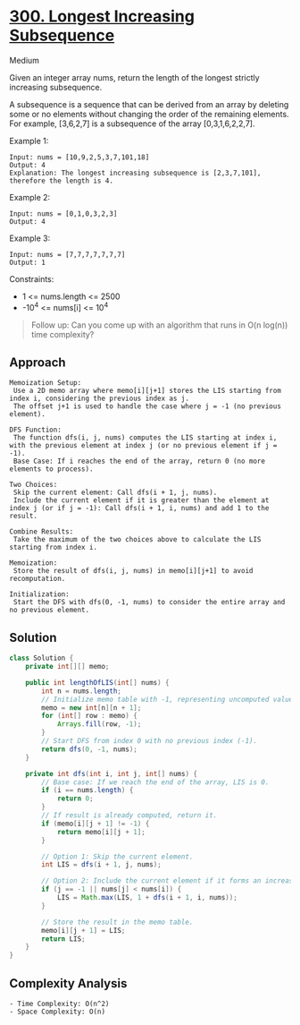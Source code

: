 # [300. Longest Increasing Subsequence](https://leetcode.com/problems/longest-increasing-subsequence/)
Medium


Given an integer array nums, return the length of the longest strictly increasing subsequence.

A subsequence is a sequence that can be derived from an array by deleting some or no elements without changing the order of the remaining elements. For example, [3,6,2,7] is a subsequence of the array [0,3,1,6,2,2,7].

 

Example 1:
```
Input: nums = [10,9,2,5,3,7,101,18]
Output: 4
Explanation: The longest increasing subsequence is [2,3,7,101], therefore the length is 4.
```
Example 2:
```
Input: nums = [0,1,0,3,2,3]
Output: 4
```
Example 3:
```
Input: nums = [7,7,7,7,7,7,7]
Output: 1
``` 

Constraints:

- 1 <= nums.length <= 2500
- -10<sup>4</sup> <= nums[i] <= 10<sup>4</sup>
 

> Follow up: Can you come up with an algorithm that runs in O(n log(n)) time complexity?

## Approach
```
Memoization Setup:
 Use a 2D memo array where memo[i][j+1] stores the LIS starting from index i, considering the previous index as j.
 The offset j+1 is used to handle the case where j = -1 (no previous element).

DFS Function:
 The function dfs(i, j, nums) computes the LIS starting at index i, with the previous element at index j (or no previous element if j = -1).
 Base Case: If i reaches the end of the array, return 0 (no more elements to process).

Two Choices:
 Skip the current element: Call dfs(i + 1, j, nums).
 Include the current element if it is greater than the element at index j (or if j = -1): Call dfs(i + 1, i, nums) and add 1 to the result.

Combine Results:
 Take the maximum of the two choices above to calculate the LIS starting from index i.

Memoization:
 Store the result of dfs(i, j, nums) in memo[i][j+1] to avoid recomputation.

Initialization:
 Start the DFS with dfs(0, -1, nums) to consider the entire array and no previous element.
```
## Solution
```java
class Solution {
    private int[][] memo;

    public int lengthOfLIS(int[] nums) {
        int n = nums.length;
        // Initialize memo table with -1, representing uncomputed values.
        memo = new int[n][n + 1];  
        for (int[] row : memo) {
            Arrays.fill(row, -1);  
        }
        // Start DFS from index 0 with no previous index (-1).
        return dfs(0, -1, nums);
    }

    private int dfs(int i, int j, int[] nums) {
        // Base case: If we reach the end of the array, LIS is 0.
        if (i == nums.length) {
            return 0;
        }
        // If result is already computed, return it.
        if (memo[i][j + 1] != -1) {  
            return memo[i][j + 1];
        }

        // Option 1: Skip the current element.
        int LIS = dfs(i + 1, j, nums);

        // Option 2: Include the current element if it forms an increasing subsequence.
        if (j == -1 || nums[j] < nums[i]) {
            LIS = Math.max(LIS, 1 + dfs(i + 1, i, nums));
        }

        // Store the result in the memo table.
        memo[i][j + 1] = LIS;
        return LIS;
    }
}

```
## Complexity Analysis
```
- Time Complexity: O(n^2)
- Space Complexity: O(n)
```
